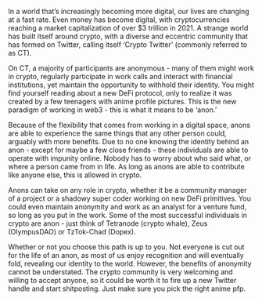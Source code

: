 In a world that’s increasingly becoming more digital, our lives are changing at a fast rate. Even money has become digital, with cryptocurrencies reaching a market capitalization of over $3 trillion in 2021. A strange world has built itself around crypto, with a diverse and eccentric community that has formed on Twitter, calling itself ‘Crypto Twitter’ (commonly referred to as CT). 

On CT, a majority of participants are anonymous - many of them might work in crypto, regularly participate in work calls and interact with financial institutions, yet maintain the opportunity to withhold their identity. You might find yourself reading about a new DeFi protocol, only to realize it was created by a few teenagers with anime profile pictures. This is the new paradigm of working in web3 - this is what it means to be ‘anon.’ 

Because of the flexibility that comes from working in a digital space, anons are able to experience the same things that any other person could, arguably with more benefits. Due to no one knowing the identity behind an anon - except for maybe a few close friends - these individuals are able to operate with impunity online. Nobody has to worry about who said what, or where a person came from in life. As long as anons are able to contribute like anyone else, this is allowed in crypto. 

Anons can take on any role in crypto, whether it be a community manager of a project or a shadowy super coder working on new DeFi primitives. You could even maintain anonymity and work as an analyst for a venture fund, so long as you put in the work. Some of the most successful individuals in crypto are anon - just think of Tetranode (crypto whale), Zeus (OlympusDAO) or TzTok-Chad (Dopex). 

Whether or not you choose this path is up to you. Not everyone is cut out for the life of an anon, as most of us enjoy recognition and will eventually fold, revealing our identity to the world. However, the benefits of anonymity cannot be understated. The crypto community is very welcoming and willing to accept anyone, so it could be worth it to fire up a new Twitter handle and start shitposting. Just make sure you pick the right anime pfp. 